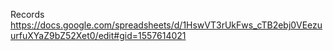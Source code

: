 Records
https://docs.google.com/spreadsheets/d/1HswVT3rUkFws_cTB2ebj0VEezuurfuXYaZ9bZ52Xet0/edit#gid=1557614021
